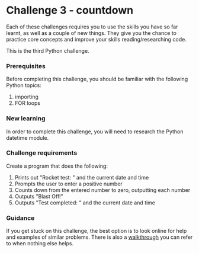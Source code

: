 # Challenge 3 - countdown

Each of these challenges requires you to use the skills you have so far learnt, as well as a couple of new things. They give you the chance to practice core concepts and improve your skills reading/researching code.

This is the third Python challenge.

### Prerequisites

Before completing this challenge, you should be familiar with the following Python topics:

1. importing
2. FOR loops

### New learning

In order to complete this challenge, you will need to research the Python datetime module.

### Challenge requirements

Create a program that does the following:

1. Prints out "Rocket test: " and the current date and time
2. Prompts the user to enter a positive number
3. Counts down from the entered number to zero, outputting each number
4. Outputs "Blast Off!"
5. Outputs "Test completed: " and the current date and time

### Guidance

If you get stuck on this challenge, the best option is to look online for help and examples of similar problems. There is also a [walkthrough](../walkthroughs/3.md) you can refer to when nothing else helps.
